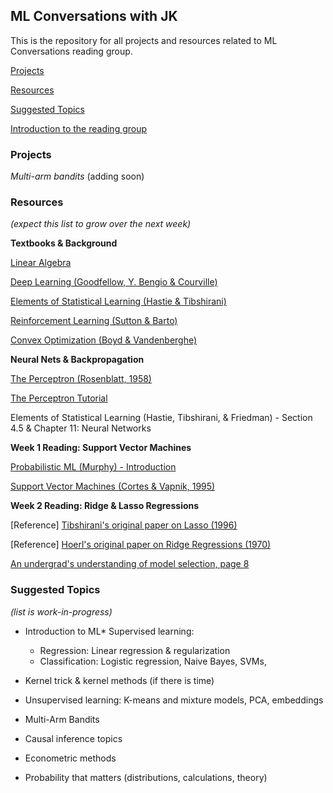 ## ML Conversations with JK

This is the repository for all projects and resources related to ML Conversations reading group.

[Projects](#projects)

[Resources](#resources)

[Suggested Topics](#suggested-topics)

[Introduction to the reading group](introductions.md)

### Projects

*Multi-arm bandits* (adding soon)

### Resources

*(expect this list to grow over the next week)*

**Textbooks & Background**

[Linear Algebra](http://www.cs.columbia.edu/~jebara/4771/tutorials/linear_algebra.pdf)

[Deep Learning (Goodfellow, Y. Bengio & Courville)](http://www.deeplearningbook.org/)

[Elements of Statistical Learning (Hastie & Tibshirani)](https://web.stanford.edu/~hastie/ElemStatLearn/printings/ESLII_print12.pdf)

[Reinforcement Learning (Sutton & Barto)](http://www.incompleteideas.net/book/RLbook2018.pdf)

[Convex Optimization (Boyd & Vandenberghe)](https://web.stanford.edu/~boyd/cvxbook/)

**Neural Nets & Backpropagation**

[The Perceptron (Rosenblatt, 1958)](http://citeseerx.ist.psu.edu/viewdoc/download?doi=10.1.1.335.3398&rep=rep1&type=pdf)

[The Perceptron Tutorial](http://www.cs.columbia.edu/~jebara/4771/tutorials/perceptron.pdf)

Elements of Statistical Learning (Hastie, Tibshirani, & Friedman) - Section 4.5 & Chapter 11: Neural Networks

**Week 1 Reading: Support Vector Machines**

[Probabilistic ML (Murphy) - Introduction](https://www.cs.ubc.ca/~murphyk/MLbook/pml-intro-22may12.pdf)

[Support Vector Machines (Cortes & Vapnik, 1995)](http://image.diku.dk/imagecanon/material/cortes_vapnik95.pdf)

**Week 2 Reading: Ridge & Lasso Regressions**

[Reference] [Tibshirani's original paper on Lasso (1996)](http://statweb.stanford.edu/~tibs/lasso/lasso.pdf)

[Reference] [Hoerl's original paper on Ridge Regressions (1970)](https://www.math.arizona.edu/~hzhang/math574m/Read/RidgeRegressionBiasedEstimationForNonorthogonalProblems.pdf)

[An undergrad's understanding of model selection, page 8](https://www.whitman.edu/Documents/Academics/Mathematics/DeVine.pdf)

### Suggested Topics

*(list is work-in-progress)*

- Introduction to ML* Supervised learning:
  - Regression: Linear regression & regularization
  - Classification: Logistic regression, Naive Bayes, SVMs,
- Kernel trick & kernel methods (if there is time)
- Unsupervised learning: K-means and mixture models, PCA, embeddings
- Multi-Arm Bandits

- Causal inference topics
- Econometric methods
- Probability that matters (distributions, calculations, theory)



